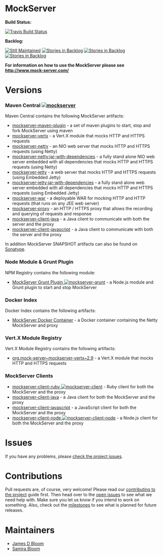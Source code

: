 MockServer
========== 

**Build Status:** 

[![Travis Build Status](https://travis-ci.org/jamesdbloom/mockserver.svg?branch=master)](https://travis-ci.org/jamesdbloom/mockserver)

**Backlog:**

[![Still Maintained](http://stillmaintained.com/jamesdbloom/mockserver.png)](http://stillmaintained.com/jamesdbloom/mockserver) [![Stories in Backlog](https://badge.waffle.io/jamesdbloom/mockserver.png?label=proposal&title=Proposals)](https://waffle.io/jamesdbloom/mockserver) [![Stories in Backlog](https://badge.waffle.io/jamesdbloom/mockserver.png?label=ready&title=Ready)](https://waffle.io/jamesdbloom/mockserver) [![Stories in Backlog](https://badge.waffle.io/jamesdbloom/mockserver.png?label=in%20progress&title=In%20Progress)](https://waffle.io/jamesdbloom/mockserver)

**For information on how to use the MockServer please see http://www.mock-server.com/**

# Versions

### Maven Central [![mockserver](https://maven-badges.herokuapp.com/maven-central/org.mock-server/mockserver-netty/badge.svg?style=flat)](http://search.maven.org/#search%7Cga%7C1%7Cmockserver)

Maven Central contains the following MockServer artifacts:

* [mockserver-maven-plugin](https://maven-badges.herokuapp.com/maven-central/org.mock-server/mockserver-maven-plugin) - a set of maven plugins to start, stop and fork MockServer using maven
* [mockserver-vertx](https://maven-badges.herokuapp.com/maven-central/org.mock-server/mockserver-vertx) - a Vert.X module that mocks HTTP and HTTPS requests
* [mockserver-netty](https://maven-badges.herokuapp.com/maven-central/org.mock-server/mockserver-netty) - an NIO web server that mocks HTTP and HTTPS requests (using Netty)
* [mockserver-netty:jar-with-dependencies](https://maven-badges.herokuapp.com/maven-central/org.mock-server/mockserver-netty) - a fully stand alone NIO web server embedded with all dependencies that mocks HTTP and HTTPS requests (using Netty)
* [mockserver-jetty](https://maven-badges.herokuapp.com/maven-central/org.mock-server/mockserver-jetty) - a web server that mocks HTTP and HTTPS requests (using Embedded Jetty)
* [mockserver-jetty:jar-with-dependencies](https://maven-badges.herokuapp.com/maven-central/org.mock-server/mockserver-jetty) - a fully stand alone web server embedded with all dependencies that mocks HTTP and HTTPS requests (using Embedded Jetty)
* [mockserver-war](https://maven-badges.herokuapp.com/maven-central/org.mock-server/mockserver-war) - a deployable WAR for mocking HTTP and HTTP requests (that runs on any JEE web server)
* [mockserver-proxy](https://maven-badges.herokuapp.com/maven-central/org.mock-server/mockserver-proxy) - an HTTP / HTTPS proxy that allows the recording and querying of requests and response
* [mockserver-client-java](https://maven-badges.herokuapp.com/maven-central/org.mock-server/mockserver-client-java) - a Java client to communicate with both the server and the proxy
* [mockserver-client-javascript](https://maven-badges.herokuapp.com/maven-central/org.mock-server/mockserver-client-javascript) - a Java client to communicate with both the server and the proxy

In addition MockServer SNAPSHOT artifacts can also be found on [Sonatype](https://oss.sonatype.org/index.html#nexus-search;quick~mockserver).

### Node Module & Grunt Plugin

NPM Registry contains the following module:

* [MockServer Grunt Plugin ![mockserver-grunt](https://nodei.co/npm/mockserver-grunt.png?mini=true)](https://www.npmjs.org/package/mockserver-grunt) - a Node.js module and Grunt plugin to start and stop MockServer

### Docker Index

Docker Index contains the following artifacts:

* [MockServer Docker Container](https://registry.hub.docker.com/u/jamesdbloom/mockserver) - a Docker container containing the Netty MockServer and proxy

### Vert.X Module Registry

Vert.X Module Registry contains the following artifacts:

* [org.mock-server~mockserver-vertx~2.9](http://modulereg.vertx.io/) - a Vert.X module that mocks HTTP and HTTPS requests

### MockServer Clients

* [mockserver-client-ruby ![mockserver-client](https://badge.fury.io/rb/mockserver-client.png)](https://rubygems.org/gems/mockserver-client) - Ruby client for both the MockServer and the proxy 
* [mockserver-client-java](http://search.maven.org/#search%7Cga%7C1%7Cmockserver-client-java) - a Java client for both the MockServer and the proxy 
* [mockserver-client-javascript](https://rubygems.org/gems/mockserver-client-javascript) - a JavaScript client for both the MockServer and the proxy 
* [mockserver-client-node ![mockserver-client-node](https://nodei.co/npm/mockserver-client.png?mini=true)](https://www.npmjs.org/package/mockserver-client) - a Node.js client for both the MockServer and the proxy 

# Issues

If you have any problems, please [check the project issues](https://github.com/jamesdbloom/mockserver/issues?state=open).

# Contributions

Pull requests are, of course, very welcome! Please read our [contributing to the project](https://github.com/jamesdbloom/mockserver/wiki/Contributing-to-the-project) guide first. Then head over to the [open issues](https://github.com/jamesdbloom/mockserver/issues?state=open) to see what we need help with. Make sure you let us know if you intend to work on something. Also, check out the [milestones](https://github.com/jamesdbloom/mockserver/issues/milestones) to see what is planned for future releases.

# Maintainers
* [James D Bloom](http://blog.jamesdbloom.com)
* [Samira Bloom](https://github.com/samirabloom)

